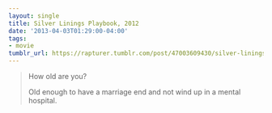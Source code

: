 ```yaml
---
layout: single
title: Silver Linings Playbook, 2012
date: '2013-04-03T01:29:00-04:00'
tags:
- movie
tumblr_url: https://rapturer.tumblr.com/post/47003609430/silver-linings-playbook-2012
---
```

> How old are you?
> 
> Old enough to have a marriage end and not wind up in a mental hospital.

